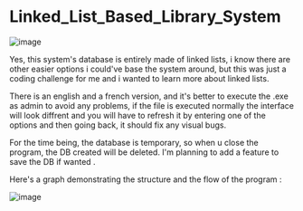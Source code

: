 # Linked_List_Based_Library_System

![image](https://github.com/SIMO-007/Linked_List_Based_Library_System/assets/105717626/47dd3325-50d5-4647-a8b9-95bfb6704f98)


Yes, this system's database is entirely made of linked lists, i know there are other easier options i could've base the system around, but this was just a coding challenge for me and i wanted to learn more about linked lists.

There is an english and a french version, and it's better to execute the .exe as admin to avoid any problems, if the file is executed normally the interface will look diffrent and you will have to refresh it by entering one of the options and then going back, it should fix any visual bugs.

For the time being, the database is temporary, so when u close the program, the DB created will be deleted. I'm planning to add a feature to save the DB if wanted .

Here's a graph demonstrating the structure and the flow of the program : 

![image](https://github.com/SIMO-007/Linked_List_Based_Library_System/assets/105717626/b0143ff5-3cf9-44f7-97dd-4dcee193cca6)


